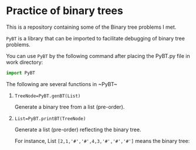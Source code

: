 # Practice of binary trees

This is a repository containing some of the Binary tree problems I met. 

` PyBT ` is a library that can be imported to facilitate debugging of binary tree problems.

You can use `PyBT` by the following command after placing the PyBT.py file in work directory: 

```python
import PyBT
```

The following are several functions in ~PyBT~

1. `TreeNode=PyBT.genBT(List)`

    Generate a binary tree from a list (pre-order).

2. `List=PyBT.printBT(TreeNode)`

   Generate a list (pre-order) reflecting the binary tree.

   For instance, List `[2,1,'#','#',4,3,'#','#','#']` means the binary tree:
